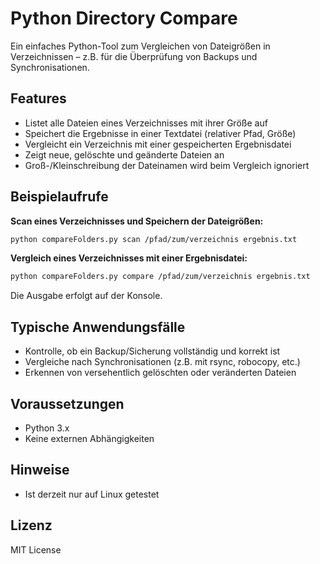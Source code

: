 # Python Directory Compare

Ein einfaches Python-Tool zum Vergleichen von Dateigrößen in Verzeichnissen – z.B. für die Überprüfung von Backups und Synchronisationen.

## Features
- Listet alle Dateien eines Verzeichnisses mit ihrer Größe auf
- Speichert die Ergebnisse in einer Textdatei (relativer Pfad, Größe)
- Vergleicht ein Verzeichnis mit einer gespeicherten Ergebnisdatei
- Zeigt neue, gelöschte und geänderte Dateien an
- Groß-/Kleinschreibung der Dateinamen wird beim Vergleich ignoriert

## Beispielaufrufe

**Scan eines Verzeichnisses und Speichern der Dateigrößen:**

```bash
python compareFolders.py scan /pfad/zum/verzeichnis ergebnis.txt
```
**Vergleich eines Verzeichnisses mit einer Ergebnisdatei:**

```bash
python compareFolders.py compare /pfad/zum/verzeichnis ergebnis.txt
```

Die Ausgabe erfolgt auf der Konsole.

## Typische Anwendungsfälle
- Kontrolle, ob ein Backup/Sicherung vollständig und korrekt ist
- Vergleiche nach Synchronisationen (z.B. mit rsync, robocopy, etc.)
- Erkennen von versehentlich gelöschten oder veränderten Dateien

## Voraussetzungen
- Python 3.x
- Keine externen Abhängigkeiten

## Hinweise
- Ist derzeit nur auf Linux getestet

## Lizenz
MIT License
